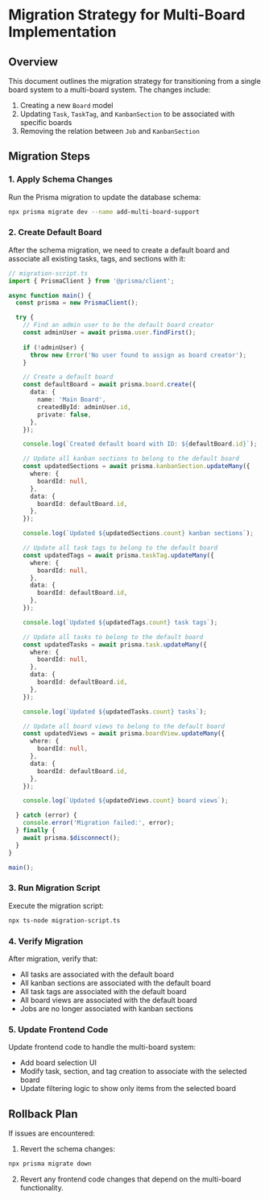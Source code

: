 # Migration Strategy for Multi-Board Implementation

## Overview
This document outlines the migration strategy for transitioning from a single board system to a multi-board system. The changes include:

1. Creating a new `Board` model
2. Updating `Task`, `TaskTag`, and `KanbanSection` to be associated with specific boards
3. Removing the relation between `Job` and `KanbanSection`

## Migration Steps

### 1. Apply Schema Changes
Run the Prisma migration to update the database schema:

```bash
npx prisma migrate dev --name add-multi-board-support
```

### 2. Create Default Board
After the schema migration, we need to create a default board and associate all existing tasks, tags, and sections with it:

```typescript
// migration-script.ts
import { PrismaClient } from '@prisma/client';

async function main() {
  const prisma = new PrismaClient();

  try {
    // Find an admin user to be the default board creator
    const adminUser = await prisma.user.findFirst();
    
    if (!adminUser) {
      throw new Error('No user found to assign as board creator');
    }

    // Create a default board
    const defaultBoard = await prisma.board.create({
      data: {
        name: 'Main Board',
        createdById: adminUser.id,
        private: false,
      },
    });

    console.log(`Created default board with ID: ${defaultBoard.id}`);

    // Update all kanban sections to belong to the default board
    const updatedSections = await prisma.kanbanSection.updateMany({
      where: {
        boardId: null,
      },
      data: {
        boardId: defaultBoard.id,
      },
    });

    console.log(`Updated ${updatedSections.count} kanban sections`);

    // Update all task tags to belong to the default board
    const updatedTags = await prisma.taskTag.updateMany({
      where: {
        boardId: null,
      },
      data: {
        boardId: defaultBoard.id,
      },
    });

    console.log(`Updated ${updatedTags.count} task tags`);

    // Update all tasks to belong to the default board
    const updatedTasks = await prisma.task.updateMany({
      where: {
        boardId: null,
      },
      data: {
        boardId: defaultBoard.id,
      },
    });

    console.log(`Updated ${updatedTasks.count} tasks`);

    // Update all board views to belong to the default board
    const updatedViews = await prisma.boardView.updateMany({
      where: {
        boardId: null,
      },
      data: {
        boardId: defaultBoard.id,
      },
    });

    console.log(`Updated ${updatedViews.count} board views`);

  } catch (error) {
    console.error('Migration failed:', error);
  } finally {
    await prisma.$disconnect();
  }
}

main();
```

### 3. Run Migration Script
Execute the migration script:

```bash
npx ts-node migration-script.ts
```

### 4. Verify Migration
After migration, verify that:
- All tasks are associated with the default board
- All kanban sections are associated with the default board
- All task tags are associated with the default board
- All board views are associated with the default board
- Jobs are no longer associated with kanban sections

### 5. Update Frontend Code
Update frontend code to handle the multi-board system:
- Add board selection UI
- Modify task, section, and tag creation to associate with the selected board
- Update filtering logic to show only items from the selected board

## Rollback Plan
If issues are encountered:

1. Revert the schema changes:
```bash
npx prisma migrate down
```

2. Revert any frontend code changes that depend on the multi-board functionality. 